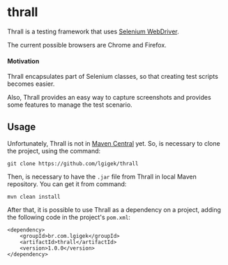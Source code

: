 # thrall
Thrall is a testing framework that uses [Selenium WebDriver](https://www.seleniumhq.org/projects/webdriver/). 

The current possible browsers are Chrome and Firefox.

#### Motivation 
Thrall encapsulates part of Selenium classes, so that creating test scripts becomes easier. 

Also, Thrall provides an easy way to capture screenshots and provides some features to manage the test scenario. 

## Usage
Unfortunately, Thrall is not in [Maven Central](https://mvnrepository.com/repos/central) yet. So, is necessary to clone the project, using the command: 

    git clone https://github.com/lgigek/thrall
Then, is necessary to have the `.jar` file from Thrall in local Maven repository. You can get it from command:

    mvn clean install
After that, it is possible to use Thrall as a dependency on a project, adding the following code in the project's `pom.xml`:

    <dependency>
        <groupId>br.com.lgigek</groupId>
        <artifactId>thrall</artifactId>
        <version>1.0.0</version>
    </dependency>
